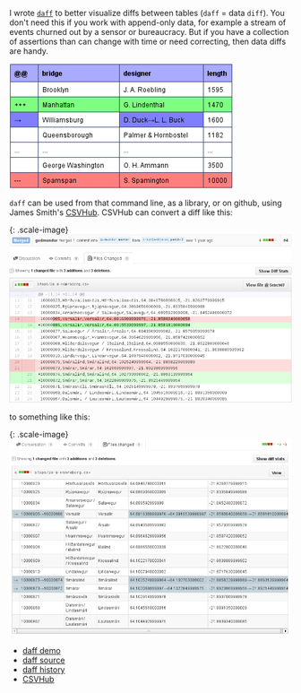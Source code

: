 ---
---

I wrote [`daff`](https://github.com/paulfitz/daff) to
better visualize diffs between tables (`daff` = data `diff`).
You don't need this if you work with 
append-only data, for example a stream of events
churned out by a sensor or bureaucracy.  But if you
have a collection of assertions than can change with time
or need correcting, then data diffs are handy.

![bridge diff](/images/bridge_diff.png)

`daff` can be used from that command line,
as a library,
or on github, using James Smith's <a href="http://theodi.org/blog/csvhub-github-diffs-for-csv-files">CSVHub</a>.  CSVHub can convert a 
diff like this:

{: .scale-image}
![bus diff line based](/images/bus_diff_before.png)

to something like this:

{: .scale-image}
![bus diff](/images/bus_diff.png)


<ul class="menu">
  <li><a href="https://paulfitz.github.io/daff">daff demo</a></li>
  <li><a href="https://github.com/paulfitz/daff">daff source</a></li>
  <li><a href="http://okfnlabs.org/blog/2013/08/08/diffing-and-patching-data.html">daff history</a></li>
  <li><a href="http://theodi.org/blog/csvhub-github-diffs-for-csv-files">CSVHub</a></li>
</ul>
